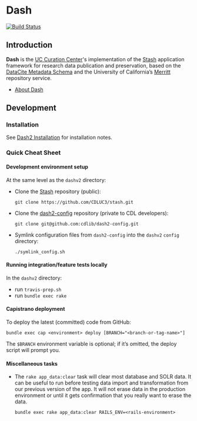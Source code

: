 # Dash

[![Build Status](https://travis-ci.org/CDLUC3/dashv2.svg?branch=development)](https://travis-ci.org/CDLUC3/dashv2)

## Introduction

**Dash** is the [UC Curation Center](http://www.cdlib.org/uc3/)'s
implementation of the [Stash](https://github.com/CDLUC3/stash) application
framework for research data publication and preservation, based on the
[DataCite Metadata Schema](https://schema.datacite.org/) and the University
of California’s [Merritt](https://merritt.cdlib.org/) repository service.

- [About Dash](app/views/layouts/_about.html.md)

## Development

### Installation

See
[Dash2 Installation](https://github.com/CDLUC3/dashv2/blob/development/documentation/dash2_install.md)
for installation notes.

### Quick Cheat Sheet

#### Development environment setup

At the same level as the `dashv2` directory:

- Clone the [Stash](https://github.com/CDLUC3/stash) repository (public):

  ```
  git clone https://github.com/CDLUC3/stash.git
  ```

- Clone the [dash2-config](https://github.com/cdlib/dash2-config/) repository
  (private to CDL developers):

  ```
  git clone git@github.com:cdlib/dash2-config.git
  ```

- Symlink configuration files from `dash2-config` into the `dashv2`
  `config` directory:

  ```
  ./symlink_config.sh
  ```

#### Running integration/feature tests locally

In the `dashv2` directory:

- run `travis-prep.sh`
- run `bundle exec rake`

#### Capistrano deployment

To deploy the latest (committed) code from GitHub:

```
bundle exec cap <environment> deploy [BRANCH="<branch-or-tag-name>"]
```

The `$BRANCH` environment variable is optional; if it’s omitted, the
deploy script will prompt you.

#### Miscellaneous tasks

- The `rake app_data:clear` task will clear most database and SOLR data. It
  can be useful to run before testing data import and transformation from our
  previous version of the app. It will not erase data in the production
  environment or until it gets confirmation that you really want to erase the
  data. 

  ```
  bundle exec rake app_data:clear RAILS_ENV=<rails-environment>
  ```
